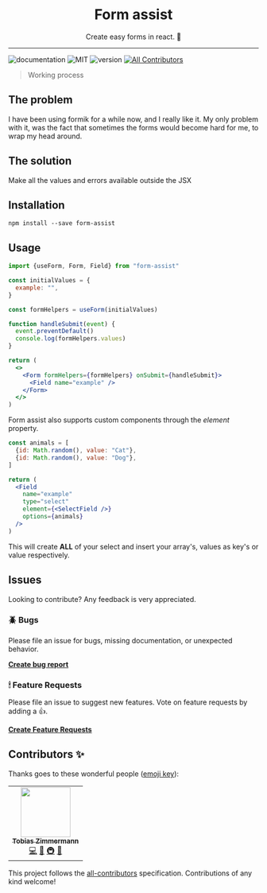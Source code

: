 <div align="center">
<h1>Form assist</h1>
<p>Create easy forms in react. 🎉</p>
</div>

---

![documentation](https://img.shields.io/badge/documentation-yes-brightgreen.svg)
![MIT](https://img.shields.io/npm/v/form-assist)
![version](https://img.shields.io/github/license/tobias-z/form-assist)
[![All Contributors](https://img.shields.io/badge/all_contributors-1-orange.svg?style=flat-square)](#contributors-)

> Working process

## The problem

I have been using formik for a while now, and I really like it. My only problem
with it, was the fact that sometimes the forms would become hard for me, to wrap
my head around.

## The solution

Make all the values and errors available outside the JSX

## Installation

```
npm install --save form-assist
```

## Usage

```jsx
import {useForm, Form, Field} from "form-assist"

const initialValues = {
  example: "",
}

const formHelpers = useForm(initialValues)

function handleSubmit(event) {
  event.preventDefault()
  console.log(formHelpers.values)
}

return (
  <>
    <Form formHelpers={formHelpers} onSubmit={handleSubmit}>
      <Field name="example" />
    </Form>
  </>
)
```

Form assist also supports custom components through the _element_ property.

```jsx
const animals = [
  {id: Math.random(), value: "Cat"},
  {id: Math.random(), value: "Dog"},
]

return (
  <Field
    name="example"
    type="select"
    element={<SelectField />}
    options={animals}
  />
)
```

This will create **ALL** of your select and insert your array's, values as key's
or value respectively.

## Issues

Looking to contribute? Any feedback is very appreciated.

### 🪲 Bugs

Please file an issue for bugs, missing documentation, or unexpected behavior.

[**Create bug report**](https://github.com/tobias-z/form-assist/issues/new?assignees=&labels=&template=bug_report.md&title=)

### 🕯 Feature Requests

Please file an issue to suggest new features. Vote on feature requests by adding
a 👍.

[**Create Feature Requests**](https://github.com/tobias-z/form-assist/issues/new?assignees=&labels=&template=feature_request.md&title=)

## Contributors ✨

Thanks goes to these wonderful people
([emoji key](https://allcontributors.org/docs/en/emoji-key)):

<!-- ALL-CONTRIBUTORS-LIST:START - Do not remove or modify this section -->
<!-- prettier-ignore-start -->
<!-- markdownlint-disable -->
<table>
  <tr>
    <td align="center"><a href="http://tobias-z.com"><img src="https://avatars.githubusercontent.com/u/70150300?v=4?s=100" width="100px;" alt=""/><br /><sub><b>Tobias Zimmermann</b></sub></a><br /><a href="https://github.com/tobias-z/form-assist/commits?author=tobias-z" title="Code">💻</a> <a href="https://github.com/tobias-z/form-assist/commits?author=tobias-z" title="Documentation">📖</a> <a href="#infra-tobias-z" title="Infrastructure (Hosting, Build-Tools, etc)">🚇</a> <a href="#maintenance-tobias-z" title="Maintenance">🚧</a></td>
  </tr>
</table>

<!-- markdownlint-restore -->
<!-- prettier-ignore-end -->

<!-- ALL-CONTRIBUTORS-LIST:END -->

This project follows the
[all-contributors](https://github.com/all-contributors/all-contributors)
specification. Contributions of any kind welcome!
